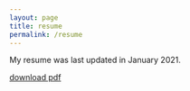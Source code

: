 ```yaml
---
layout: page
title: resume
permalink: /resume
---
```


My resume was last updated in January 2021.

[download pdf](/static/resume.pdf)